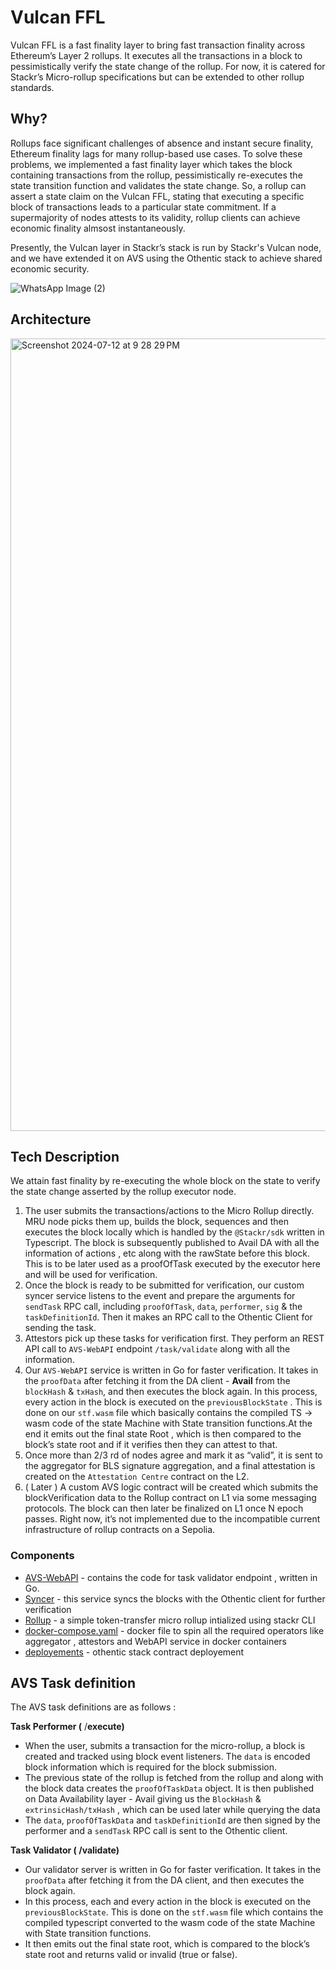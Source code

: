 # Vulcan FFL
Vulcan FFL is a fast finality layer to bring fast transaction finality across Ethereum’s Layer 2 rollups. It executes all the transactions in a block to pessimistically verify the state change of the rollup. For now, it is catered for Stackr’s Micro-rollup specifications but can be extended to other rollup standards. 

## Why?

Rollups face significant challenges of absence and instant secure finality, Ethereum finality lags for many rollup-based use cases. To solve these problems, we implemented a fast finality layer which takes the block containing transactions from the rollup, pessimistically re-executes the state transition function and validates the state change. So, a rollup can assert a state claim on the Vulcan FFL, stating that executing a specific block of transactions leads to a particular state commitment. If a supermajority of nodes attests to its validity, rollup clients can achieve economic finality almsost instantaneously.

Presently, the Vulcan layer in Stackr’s stack is run by Stackr's Vulcan node, and we have extended it on AVS using the Othentic stack to achieve shared economic security.

![WhatsApp Image (2)](https://github.com/Dhruv-2003/SS-Hackathon/assets/90101251/88cb048f-96ac-47f5-b94d-bcd281535c65)


## Architecture 
<img width="1268" alt="Screenshot 2024-07-12 at 9 28 29 PM" src="https://github.com/user-attachments/assets/340439e0-dbc4-4afa-9ad7-a93578e91135">

## Tech Description 

We attain fast finality by re-executing the whole block on the state to verify the state change asserted by the rollup executor node. 

1. The user submits the transactions/actions to the Micro Rollup directly. MRU node picks them up, builds the block, sequences and then executes the block locally which is handled by the `@Stackr/sdk`  written in Typescript. The block is subsequently published to Avail DA with all the information of actions , etc along with the rawState before this block. This is to be later used as a proofOfTask executed by the executor here and will be used for verification.
2. Once the block is ready to be submitted for verification, our custom syncer service listens to the event and prepare the arguments for `sendTask` RPC call, including `proofOfTask`, `data`, `performer`, `sig` & the `taskDefinitionId`. Then it makes an RPC call to the Othentic Client for sending the task.
3. Attestors pick up these tasks for verification first. They perform an REST API call to `AVS-WebAPI` endpoint `/task/validate` along with all the information.
4. Our `AVS-WebAPI` service is written in Go for faster verification. It takes in the `proofData`  after fetching it from the DA client - **Avail** from the `blockHash` & `txHash`, and then executes the block again. In this process, every action in the block is executed on the `previousBlockState` . This is done on our `stf.wasm` file which basically contains the compiled TS → wasm code of the state Machine with State transition functions.At the end it emits out the final state Root , which is then compared to the block’s state root and if it verifies then they can attest to that.
5. Once more than 2/3 rd of nodes agree and mark it as “valid”, it is sent to the aggregator for BLS signature aggregation, and a final attestation is created on the `Attestation Centre` contract on the L2.
6. ( Later ) A custom AVS logic contract will be created which submits the blockVerification data to the Rollup contract on L1 via some messaging protocols. The block can then later be finalized on L1 once N epoch passes.
Right now, it’s not implemented due to the incompatible current infrastructure of rollup contracts on a Sepolia.

### Components

- [AVS-WebAPI](https://github.com/Dhruv-2003/SS-Hackathon/tree/main/AVS/AVS-WebAPI) - contains the code for task validator endpoint , written in Go.
- [Syncer](https://github.com/Dhruv-2003/SS-Hackathon/blob/main/rollup/avs-functions/index.ts) - this service syncs the blocks with the Othentic client for further verification
- [Rollup](https://github.com/Dhruv-2003/SS-Hackathon/tree/main/rollup) - a simple token-transfer micro rollup intialized using stackr CLI
- [docker-compose.yaml](https://github.com/Dhruv-2003/SS-Hackathon/blob/main/AVS/docker-compose.yml) - docker file to spin all the required operators like aggregator , attestors and WebAPI service in docker containers
- [deployements](https://github.com/Dhruv-2003/SS-Hackathon/tree/main/AVS/deployements) - othentic stack contract deployement

## AVS Task definition

The AVS task definitions are as follows :

**Task Performer (** /**execute)**

- When the user, submits a transaction for the micro-rollup, a block is created and tracked using block event listeners. The `data` is encoded block information which is required for the block submission.
- The previous state of the rollup is fetched from the rollup and along with the block data creates the `proofOfTaskData` object. It is then published on Data Availability layer - Avail giving us the `BlockHash` & `extrinsicHash/txHash` , which can be used later while querying the data 
- The `data`, `proofOfTaskData` and `taskDefinitionId`  are then signed by the performer and a `sendTask` RPC call is sent to the Othentic client.

**Task Validator ( /validate)**

- Our validator server is written in Go for faster verification. It takes in the `proofData` after fetching it from the DA client, and then executes the block again.
- In this process, each and every action in the block is executed on the `previousBlockState`. This is done on the `stf.wasm` file which contains the compiled typescript converted to the wasm code of the state Machine with State transition functions.
- It then emits out the final state root, which is compared to the block’s state root and returns valid or invalid (true or false).

